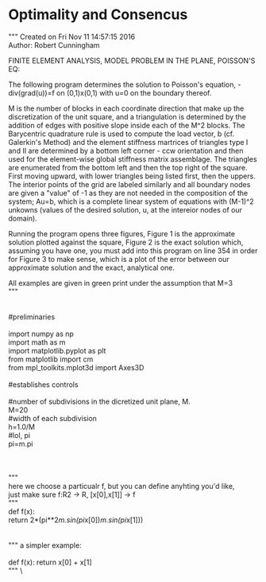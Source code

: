 # Optimality and Consencus


"""
Created on Fri Nov 11 14:57:15 2016\
Author: Robert Cunningham



FINITE ELEMENT ANALYSIS, MODEL PROBLEM IN THE PLANE, POISSON'S EQ:

The following program determines the solution to Poisson's equation, 
-div(grad(u))=f on (0,1)x(0,1) with u=0 on the boundary thereof.
 
M is the number of blocks in each coordinate direction that make up the 
discretization of the unit square, and a triangulation is determined by the
addition of edges with positive slope inside each of the M^2 blocks.  The 
Barycentric quadrature rule is used to compute the load vector, b (cf. 
Galerkin's Method) and the element stiffness martrices of triangles type I and 
II are determined by a bottom left corner - ccw orientation and then used 
for the element-wise global stiffness matrix assemblage.  The triangles are 
enumerated from the bottom left and then the top right of the square. First
moving upward, with lower triangles being listed first, then the uppers.
The interior points of the grid are labeled similarly and all boundary nodes 
are given a "value" of -1 as they are not needed in the composition of the 
system; Au=b, which is a complete linear system of equations with (M-1)^2 
unkowns (values of the desired solution, u, at the intereior nodes of our 
domain). 

Running the program opens three figures, Figure 1 is the approximate
solution plotted against the square, Figure 2 is the exact solution which, 
assuming you have one, you must add into this program on line 354 in order for 
Figure 3 to make sense, which is a plot of the error between our approximate 
solution and the exact, analytical one.

All examples are given in green print under the assumption that M=3\
"""
\
\
\
#preliminaries\
\
import numpy as np\
import math as m \
import matplotlib.pyplot as plt\
from matplotlib import cm\
from mpl_toolkits.mplot3d import Axes3D\
\
#establishes controls\
\
#number of subdivisions in the dicretized unit plane, M.\
M=20\
#width of each subdivision\
h=1.0/M\
#lol, pi\
pi=m.pi\
\
\
\
"""\
here we choose a particualr f, but you can define anyhting you'd like, \
just make sure f:R2 -> R, [x[0],x[1]] -> f\
"""
\
def f(x):\
    return 2*(pi**2*m.sin(pi*x[0])*m.sin(pi*x[1]))  
 \
 \
 """
 a simpler example:\
 \
 def f(x): return x[0] + x[1]\
 """
\
